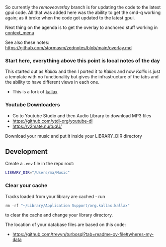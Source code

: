 
So currently the *removeoverlay* branch is for updating the code to the latest
gpui code.  All that was added here was the ability to get the cmd-q working
again; as it broke when the code got updated to the latest gpui.

Next thing on the agenda is to get the overlay to anchored stuff working
in [context_menu](https://discord.com/channels/@me/1215009852296790017/1225893620415205437)

See also these notes: https://github.com/stormasm/zednotes/blob/main/overlay.md

### Start here, everything above this point is local notes of the day

This started out as _Kallax_ and then I ported it to _Kallex_ and now _Kallix_ is just a template with no functionality but gives the infrastructure of the tabs and the ability to have different views in each one.

- This is a fork of [kallax](https://github.com/Ben-Wormald/kallax)

### Youtube Downloaders

- Go to Youtube Studio and then Audio Library to download MP3 files
- https://github.com/ytdl-org/youtube-dl
- https://y2mate.nu/tuqU/

Download your music and put it inside your LIBRARY_DIR directory

## Development

Create a `.env` file in the repo root:

```sh
LIBRARY_DIR="/Users/ma/Music"
```

### Clear your cache

Tracks loaded from your library are cached - run

```rust
rm -rf "~/Library/Application Support/org.kallax.kallax"
```

to clear the cache and change your library directory.

The location of your database files are based on this code:

- https://github.com/trevyn/turbosql?tab=readme-ov-file#wheres-my-data
